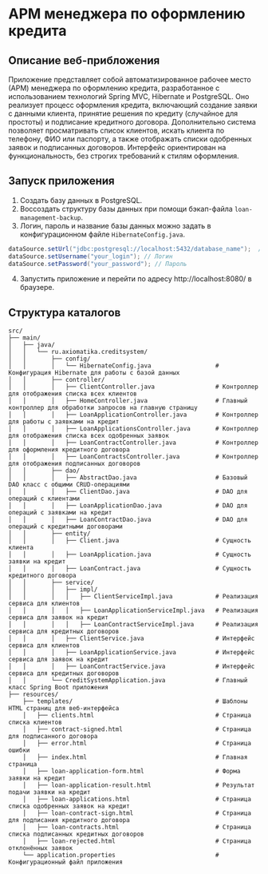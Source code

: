 # АРМ менеджера по оформлению кредита

## Описание веб-прибложения

Приложение представляет собой автоматизированное рабочее место (АРМ) менеджера по оформлению кредита, разработанное с использованием технологий Spring MVC, Hibernate и PostgreSQL.
Оно реализует процесс оформления кредита, включающий создание заявки с данными клиента, принятие решения по кредиту (случайное для простоты) и подписание кредитного договора.
Дополнительно система позволяет просматривать список клиентов, искать клиента по телефону, ФИО или паспорту, а также отображать списки одобренных заявок и подписанных договоров.
Интерфейс ориентирован на функциональность, без строгих требований к стилям оформления.

## Запуск приложения

1) Создать базу данных в PostgreSQL.
2) Воссоздать структуру базы данных при помощи бэкап-файла `loan-management-backup`.
3) Логин, пароль и название базы данных можно задать в конфигурационном файле `HibernateConfig.java`.
```java
dataSource.setUrl("jdbc:postgresql://localhost:5432/database_name");  // URL базы данных
dataSource.setUsername("your_login"); // Логин
dataSource.setPassword("your_password"); // Пароль
```
4) Запустить приложение и перейти по адресу http://localhost:8080/ в браузере.

## Структура каталогов

```
src/
├── main/
│   ├── java/
│   │   └── ru.axiomatika.creditsystem/
│   │       ├── config/
│   │       │   └── HibernateConfig.java                  # Конфигурация Hibernate для работы с базой данных
│   │       ├── controller/
│   │       │   ├── ClientController.java                 # Контроллер для отображения списка всех клиентов
│   │       │   ├── HomeController.java                   # Главный контроллер для обработки запросов на главную страницу
│   │       │   ├── LoanApplicationController.java        # Контроллер для работы с заявками на кредит
│   │       │   ├── LoanApplicationsController.java       # Контроллер для отображения списка всех одобренных заявок
│   │       │   ├── LoanContractController.java           # Контроллер для оформления кредитного договора
│   │       │   ├── LoanContractsController.java          # Контроллер для отображения подписанных договоров
│   │       ├── dao/
│   │       │   ├── AbstractDao.java                      # Базовый DAO класс с общими CRUD-операциями
│   │       │   ├── ClientDao.java                        # DAO для операций с клиентами
│   │       │   ├── LoanApplicationDao.java               # DAO для операций с заявками на кредит
│   │       │   ├── LoanContractDao.java                  # DAO для операций с кредитными договорами
│   │       ├── entity/
│   │       │   ├── Client.java                           # Сущность клиента
│   │       │   ├── LoanApplication.java                  # Сущность заявки на кредит
│   │       │   ├── LoanContract.java                     # Сущность кредитного договора
│   │       ├── service/
│   │       │   ├── impl/
│   │       │   │   ├── ClientServiceImpl.java            # Реализация сервиса для клиентов
│   │       │   │   ├── LoanApplicationServiceImpl.java   # Реализация сервиса для заявок на кредит
│   │       │   │   ├── LoanContractServiceImpl.java      # Реализация сервиса для кредитных договоров
│   │       │   ├── ClientService.java                    # Интерфейс сервиса для клиентов
│   │       │   ├── LoanApplicationService.java           # Интерфейс сервиса для заявок на кредит
│   │       │   ├── LoanContractService.java              # Интерфейс сервиса для кредитных договоров
│   │       └── CreditSystemApplication.java              # Главный класс Spring Boot приложения
├── resources/
    ├── templates/                                        # Шаблоны HTML страниц для веб-интерфейса
    │   ├── clients.html                                  # Страница списка клиентов
    │   ├── contract-signed.html                          # Страница для подписанного договора
    │   ├── error.html                                    # Страница ошибки
    │   ├── index.html                                    # Главная страница
    │   ├── loan-application-form.html                    # Форма заявки на кредит
    │   ├── loan-application-result.html                  # Результат подачи заявки на кредит
    │   ├── loan-applications.html                        # Страница списка одобренных заявок на кредит
    │   ├── loan-contract-sign.html                       # Страница для подписания кредитного договора
    │   ├── loan-contracts.html                           # Страница списка подписанных кредитных договоров
    │   ├── loan-rejected.html                            # Страница отклонённых заявок
    └── application.properties                            # Конфигурационный файл приложения
```
